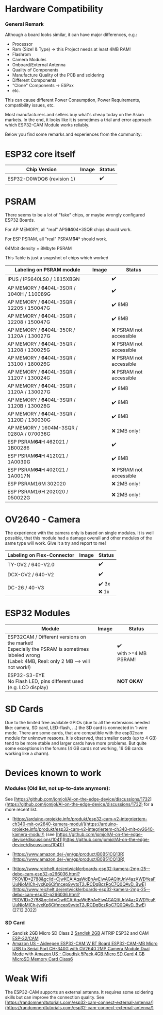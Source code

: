 # Hardware Compatibility

### General Remark
Although a board looks similar, it can have major differences, e.g.:

- Processor
- Ram (Size! & Type) -> this Project needs at least 4MB RAM!
- Flashrom
- Camera Modules
- Onboard/External Antenna
- Quality of Components
- Manufacture Quality of the PCB and soldering
- Different Components
- "Clone" Components -> ESPxx
- etc.

This can cause different Power Consumption, Power Requirements, compatibility issues, etc.

Most manufacturers and sellers buy what's cheap today on the Asian markets. In the end, it looks like it is sometimes a trial and error approach which ESP32-CAM Module works reliably.

Below you find some remarks and experiences from the community:

# ESP32 core itself

| Chip Version              | Image | Status   |
| ------------------------- | ----- | -------- |
| ESP32-D0WDQ6 (revision 1) |       | :heavy_check_mark: |

# PSRAM

There seems to be a lot of "fake" chips, or maybe wrongly configured ESP32 Boards.


For AP MEMORY, all "real" APS**64**04\*3SQR chips should work.

For ESP PSRAM, all "real" PSRAM**64**\* should work.

64Mbit density = 8Mbyte PSRAM

This Table is just a snapshot of chips which worked

| Labeling on PSRAM module                       | Image | Status                    |
| ---------------------------------------------- | ----- | ------------------------- |
| IPUS / IPS640LS0 / 1815XBGN                |       |:heavy_check_mark:              |
| AP MEMORY / **64**04L-3SOR / 1040H / 110089G |       | :heavy_check_mark:                  |
| AP MEMORY / **64**04L-3SQR / 12205 / 150047G |       | :heavy_check_mark: 8MB              |
| AP MEMORY / **64**04L-3SQR / 12208 / 150047G |       | :heavy_check_mark: 8MB              |
| AP MEMORY / **64**04L-350R / 1120A / 130027G |       | :x: PSRAM not accessible|
| AP MEMORY / **64**04L-35QR / 11208 / 130025G |       | :x: PSRAM not accessible|
| AP MEMORY / **64**04L-3SQR / 13100 / 180026G|       | :x: PSRAM not accessible|
| AP MEMORY / **64**04L-3SQR / 11207 / 130024G|       | :x: PSRAM not accessible|
| AP MEMORY / **64**04L-3SQR / 1120A / 130027G|       | :heavy_check_mark: 8MB              |
| AP MEMORY / **64**04L-3SQR / 1120B / 130028G|       | :heavy_check_mark: 8MB              |
| AP MEMORY / **64**04L-3SQR / 1120D / 130030G|       | :heavy_check_mark: 8MB              |
| AP MEMORY / 1604M-3SQR / 0280A / 070036G|       | :x: 2MB only!  |
| ESP PSRAM**64**H 462021 / 1B00286                |       | :heavy_check_mark:             |
| ESP PSRAM**64**H 412021 / 1A0039G                |       | :heavy_check_mark: 8MB         |
| ESP PSRAM**64**H 402021 / 1A0017N                |       | :x: PSRAM not accessible       | 
| ESP PSRAM16M 302020                        |       | :x: 2MB only! |
| ESP PSRAM16H 202020 / 050022G                |       | :x: 2MB only! |

# OV2640 - Camera

The experience with the camera only is based on single modules. It is well possible, that this module had a damage overall and other modules of the same type will work. Give it a try and report to me!

| Labeling on Flex-Connector | Image | Status                            |
| -------------------------- | ----- | --------------------------------- |
| TY-OV2 / 640-V2.0        |       | :heavy_check_mark:                          |
| DCX-OV2 / 640-V2         |       | :heavy_check_mark:                          |
| DC-26 / 40-V3            |       | :heavy_check_mark: 3x<br> :x: 1x |



# ESP32 Modules

| Module                                                       | Image | Status                         |
| ------------------------------------------------------------ | ----- | ------------------------------ |
| ESP32CAM / Different versions on the market!<br>Especially the PSRAM is sometimes labeled wrong<br>(Label: 4MB, Real: only 2 MB --> will not work!) |       | :heavy_check_mark:<br />with >=4 MB PSRAM! |
| ESP32-S3-EYE<br />No Flash LED, pins different used (e.g. LCD display) |       | **NOT OKAY**                   |



# SD Cards

Due to the limited free available GPIOs (due to all the extensions needed like: camera, SD card, LED-flash, ...) the SD card is connected in 1-wire mode. There are some cards, that are compatible with the esp32cam module for unknown reasons.
It is observed, that smaller cards (up to 4 GB) tend to be more stable and larger cards have more problems. But quite some exceptions in the forums (4 GB cards not working, 16 GB cards working like a charm).


# Devices known to work


### Modules (Old list, not up-to-date anymore):

See [https://github.com/jomjol/AI-on-the-edge-device/discussions/1732](https://github.com/jomjol/AI-on-the-edge-device/discussions/1732) for a more recent list.

 - [https://arduino-projekte.info/produkt/esp32-cam-v2-integriertem-ch340-mit-ov2640-kamera-modul/](https://arduino-projekte.info/produkt/esp32-cam-v2-integriertem-ch340-mit-ov2640-kamera-modul/) (see [https://github.com/jomjol/AI-on-the-edge-device/discussions/1041](https://github.com/jomjol/AI-on-the-edge-device/discussions/1041))

- [https://www.amazon.de/-/en/gp/product/B0B51CQ13R](https://www.amazon.de/-/en/gp/product/B0B51CQ13R)

- [https://www.reichelt.de/entwicklerboards-esp32-kamera-2mp-25--debo-cam-esp32-p266036.html?PROVID=2788&gclid=CjwKCAiAqaWdBhAvEiwAGAQlttJnV4azXWDYeaFUuNioMICh-jvxKp6Cifmcep9vvtoT2JRCDqBczRoC7Q0QAvD_BwE](https://www.reichelt.de/entwicklerboards-esp32-kamera-2mp-25--debo-cam-esp32-p266036.html?PROVID=2788&gclid=CjwKCAiAqaWdBhAvEiwAGAQlttJnV4azXWDYeaFUuNioMICh-jvxKp6Cifmcep9vvtoT2JRCDqBczRoC7Q0QAvD_BwE) (27.12.2022)

### SD Card
 
- Sandisk 2GB Micro SD Class 2 [Sandisk 2GB](https://www.amazon.co.uk/gp/product/B000N3LL02/ref=ppx_yo_dt_b_asin_title_o01_s00?ie=UTF8&psc=1)
AITRIP ESP32 and CAM [ESP-32/CAM](https://www.amazon.co.uk/gp/product/B08X49P8P3/ref=ppx_yo_dt_b_asin_title_o03_s00?ie=UTF8&psc=1)
- [Amazon US - Aideepen ESP32-CAM W BT Board ESP32-CAM-MB Micro USB to Serial Port CH-340G with OV2640 2MP Camera Module Dual Mode](https://www.amazon.com/gp/product/B0948ZFTQZ) with [Amazon US - Cloudisk 5Pack 4GB Micro SD Card 4 GB MicroSD Memory Card Class6](https://www.amazon.com/gp/product/B07QYTP4VN)

# Weak Wifi
The ESP32-CAM supports an external antenna. It requires some soldering skills but can improve the connection quality. See [https://randomnerdtutorials.com/esp32-cam-connect-external-antenna/](https://randomnerdtutorials.com/esp32-cam-connect-external-antenna/)
